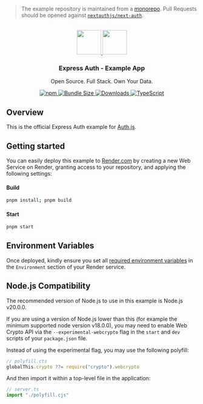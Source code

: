> The example repository is maintained from a [monorepo](https://github.com/nextauthjs/next-auth/tree/main/apps/examples/express). Pull Requests should be opened against [`nextauthjs/next-auth`](https://github.com/nextauthjs/next-auth).

<p align="center">
   <br/>
   <a href="https://authjs.dev" target="_blank">
   <img height="64" src="https://authjs.dev/img/logo/logo-sm.png" />
   </a>
   <a href="https://kit.svelte.dev" target="_blank">
   <img height="64" src="https://i.cloudup.com/zfY6lL7eFa-3000x3000.png" />
   </a>
   <h3 align="center"><b>Express Auth</b> - Example App</h3>
   <p align="center">
   Open Source. Full Stack. Own Your Data.
   </p>
   <p align="center" style="align: center;">
      <a href="https://npm.im/@auth/express">
        <img alt="npm" src="https://img.shields.io/npm/v/@auth/express?color=green&label=@auth/express&style=flat-square">
      </a>
      <a href="https://bundlephobia.com/result?p=@auth/express">
        <img src="https://img.shields.io/bundlephobia/minzip/@auth/express?label=size&style=flat-square" alt="Bundle Size"/>
      </a>
      <a href="https://www.npmtrends.com/@auth/express">
        <img src="https://img.shields.io/npm/dm/@auth/express?label=downloads&style=flat-square" alt="Downloads" />
      </a>
      <a href="https://npm.im/@auth/express">
        <img src="https://img.shields.io/badge/TypeScript-blue?style=flat-square" alt="TypeScript" />
      </a>
   </p>
</p>

## Overview

This is the official Express Auth example for [Auth.js](https://express.authjs.dev).

## Getting started

You can easily deploy this example to [Render.com](https://render.com/) by creating a new Web Service on Render, granting access to your repository, and applying the following settings:

#### Build

```sh
pnpm install; pnpm build
```

#### Start

```sh
pnpm start
```

## Environment Variables

Once deployed, kindly ensure you set all [required environment variables](https://authjs.dev/getting-started/deployment#environment-variables) in the `Environment` section of your Render service.

## Node.js Compatibility

The recommended version of Node.js to use in this example is Node.js v20.0.0.

If you are using a version of Node.js lower than this (for example the minimum supported node version v18.0.0), you may need to enable Web Crypto API via the `--experimental-webcrypto` flag in the `start` and `dev` scripts of your `package.json` file.

Instead of using the experimental flag, you may use the following polyfill:

```ts
// polyfill.cts
globalThis.crypto ??= require("crypto").webcrypto
```

And then import it within a top-level file in the application:

```ts
// server.ts
import "./polyfill.cjs"
```
